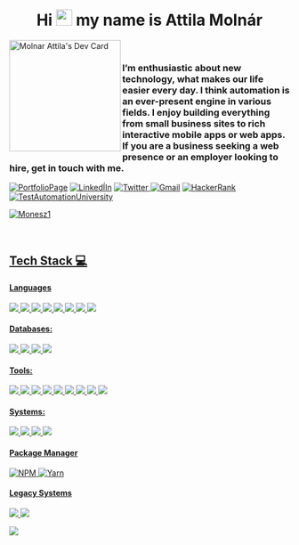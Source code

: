<h1 align="center"> Hi <img src="https://github.com/TheDudeThatCode/TheDudeThatCode/blob/master/Assets/Hi.gif" width="29px"> my name is Attila Molnár </br> 
</h1>

<img align="left" src="https://api.daily.dev/devcards/1cf8bad0f6a34b8da97706760cd68869.png?r=0nr" width="200" alt="Molnar Attila's Dev Card"/>
<br>
<h3 align="left">I’m enthusiastic about new technology, what makes our life easier every day. I think automation is an ever-present engine in various fields. I enjoy building everything from small business sites to rich interactive mobile apps or web apps. If you are a business seeking a web presence or an employer looking to hire, get in touch with me.</h3>

<p align="left">
<!---Portfolio--->
<a href="https://oriash.com/" target="_blank"><img alt="PortfolioPage" src="https://img.shields.io/badge/website-000000?style=for-the-badge&logo=About.me&logoColor=white" /></a>
<!---Linkedin--->
<a href="https://hu.linkedin.com/in/atimolnarati" target="_blank"><img alt="LinkedÍIn" src="https://img.shields.io/badge/LinkedIn-0077B5?style=for-the-badge&logo=linkedin&logoColor=white" style="vertical-align:center" /></a>
<!---Twitter--->
<a href="https://twitter.com/AttilaM71564834" target="_blank"><img alt="Twitter" src="https://img.shields.io/badge/Twitter-1DA1F2?style=for-the-badge&logo=twitter&logoColor=white" style="vertical-align:center" />
<!---Gmail--->
</a> <a href="mailto:atimolnarati@gmail.com" alt="Mail Link"><img alt="Gmail" src="https://img.shields.io/badge/Gmail-D14836?style=for-the-badge&logo=gmail&logoColor=white" style="vertical-align:center" /></a>
<!---Hackerrank--->
<a href="https://www.hackerrank.com/atimolnarati" target="_blank"><img alt="HackerRank" src="https://img.shields.io/badge/-Hackerrank-2EC866?style=for-the-badge&logo=HackerRank&logoColor=white" style="vertical-align:center" />
<!---TestAutomationUniversity--->
<a href="https://testautomationu.applitools.com/me.html#atimolnarati" target="_blank"><img alt="TestAutomationUniversity" src="https://img.shields.io/badge/TestAutomationUniversity-87CEEB?style=for-the-badge&logo=TestAutomationUniversity&logoColor=white" style="vertical-align:center" />
<!---View counter--->
<p align="left"> <img src="https://komarev.com/ghpvc/?username=Monesz1&label=Profile%20views&color=0e75b6&style=for-the-badge" alt="Monesz1" /> </p>
</p>
<br clear="left"/>
<!---Contact me part--->


## Tech Stack 💻
#### Languages
<img src="https://img.shields.io/badge/Java-DCDCDC?style=for-the-badge&logo=java&logoColor=blue"> <img src="https://img.shields.io/badge/JavaScript-F7DF1E?style=for-the-badge&logo=javascript&logoColor=black"> <img src="https://img.shields.io/badge/HTML5-E34F26?style=for-the-badge&logo=html5&logoColor=white"> <img src="https://img.shields.io/badge/CSS3-1572B6?style=for-the-badge&logo=css3&logoColor=white">  <img src="https://img.shields.io/badge/Sass-CC6699?style=for-the-badge&logo=sass&logoColor=white">  <img src="https://img.shields.io/badge/Shell scripting-007ACC?style=for-the-badge&logo=bash&logoColor=white">  <img src="https://img.shields.io/badge/Markdown-000?style=for-the-badge&logo=markdown&logoColor=white"> <img src="https://img.shields.io/badge/json-000000?style=for-the-badge&logo=json&logoColor=white">
 
 #### Databases:
  <img src="https://img.shields.io/badge/MySQL-00758F?style=for-the-badge&logo=mysql&logoColor=white">  <img src="https://img.shields.io/badge/PostgreSQL-336791?style=for-the-badge&logo=postgresql&logoColor=white"> <img src="https://img.shields.io/badge/NoSQL-7FFFD4?style=for-the-badge&logo=nosql&logoColor=white">  <img src="https://img.shields.io/badge/Firebase-FFA611?style=for-the-badge&logo=firebase&logoColor=white">
 
 #### Tools:
 <img src="https://img.shields.io/badge/Visual_Studio_Code-0078D4?style=for-the-badge&logo=visual%20studio%20code&logoColor=white"> <img src="https://img.shields.io/badge/NetBeans-1B6AC6?style=for-the-badge&logo=apachenetbeanside&logoColor=white"> <img src="https://img.shields.io/badge/Git-F05032?style=for-the-badge&logo=git&logoColor=white"> <img src="https://img.shields.io/badge/subversion-809CC9?style=for-the-badge&logo=subversion&logoColor=white"> <img src="https://img.shields.io/badge/apachetomcat-F8DC75?style=for-the-badge&logo=apachetomcat&logoColor=white"> <img src="https://img.shields.io/badge/docker-2496ED?style=for-the-badge&logo=docker&logoColor=white"> <img src="https://img.shields.io/badge/sonarqube-4E9BCD?style=for-the-badge&logo=sonarqube&logoColor=white"> <img src="https://img.shields.io/badge/jenkins-D24939?style=for-the-badge&logo=jenkins&logoColor=white"> <img src="https://img.shields.io/badge/androidstudio-3DDC84?style=for-the-badge&logo=androidstudio&logoColor=white">
 
 #### Systems:
 <img src="https://img.shields.io/badge/windows-0078D6?style=for-the-badge&logo=windows&logoColor=white">  <img src="https://img.shields.io/badge/ubuntu-E95420?style=for-the-badge&logo=ubuntu&logoColor=white">  <img src="https://img.shields.io/badge/redhat-EE0000?style=for-the-badge&logo=redhat&logoColor=white">  <img src="https://img.shields.io/badge/centos-262577?style=for-the-badge&logo=centos&logoColor=white">
 
 #### Package Manager
![NPM](https://img.shields.io/badge/-NPM-000?style=for-the-badge&logo=npm)
![Yarn](https://img.shields.io/badge/-yarn-000?style=for-the-badge&logo=yarn)

#### Legacy Systems
<img src="https://img.shields.io/badge/NaturalAdabas-1e7d37?style=for-the-badge&logo=NaturalAdabas&logoColor=white"> <img src="https://img.shields.io/badge/COBOL-ff1100?style=for-the-badge&logo=COBOL&logoColor=white">
 
 <div>
 <p align="left">
  <img src="https://github-readme-stats.vercel.app/api/top-langs/?username=Monesz1"/></p>
</div>
